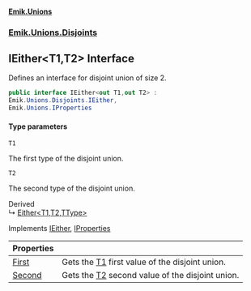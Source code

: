 #### [Emik.Unions](index.md 'index')
### [Emik.Unions.Disjoints](Emik.Unions.Disjoints.md 'Emik.Unions.Disjoints')

## IEither<T1,T2> Interface

Defines an interface for disjoint union of size 2.

```csharp
public interface IEither<out T1,out T2> :
Emik.Unions.Disjoints.IEither,
Emik.Unions.IProperties
```
#### Type parameters

<a name='Emik.Unions.Disjoints.IEither_T1,T2_.T1'></a>

`T1`

The first type of the disjoint union.

<a name='Emik.Unions.Disjoints.IEither_T1,T2_.T2'></a>

`T2`

The second type of the disjoint union.

Derived  
&#8627; [Either&lt;T1,T2,TType&gt;](Either{T1,T2,TType}.md 'Emik.Unions.Disjoints.Either<T1,T2,TType>')

Implements [IEither](IEither.md 'Emik.Unions.Disjoints.IEither'), [IProperties](IProperties.md 'Emik.Unions.IProperties')

| Properties | |
| :--- | :--- |
| [First](IEither{T1,T2}.First.md 'Emik.Unions.Disjoints.IEither<T1,T2>.First') | Gets the [T1](IEither{T1,T2}.md#Emik.Unions.Disjoints.IEither_T1,T2_.T1 'Emik.Unions.Disjoints.IEither<T1,T2>.T1') first value of the disjoint union. |
| [Second](IEither{T1,T2}.Second.md 'Emik.Unions.Disjoints.IEither<T1,T2>.Second') | Gets the [T2](IEither{T1,T2}.md#Emik.Unions.Disjoints.IEither_T1,T2_.T2 'Emik.Unions.Disjoints.IEither<T1,T2>.T2') second value of the disjoint union. |
